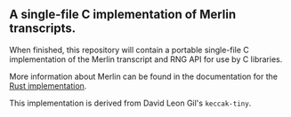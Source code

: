 ## A single-file C implementation of Merlin transcripts.

When finished, this repository will contain a portable single-file C
implementation of the Merlin transcript and RNG API for use by C libraries.

More information about Merlin can be found in the documentation for the [Rust
implementation][merlin_rs].

This implementation is derived from David Leon Gil's `keccak-tiny`.

[merlin_rs]: https://doc.dalek.rs/merlin
